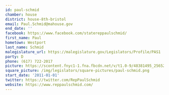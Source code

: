 ```yaml
---
id: paul-schmid
chamber: house
district: house-8th-bristol
email: Paul.Schmid@mahouse.gov
end_date: ''
facebook: https://www.facebook.com/statereppaulschmid/
first_name: Paul
hometown: Westport
last_name: Schmid
malegislature_url: https://malegislature.gov/Legislators/Profile/PAS1
party: D
phone: (617) 722-2017
picture: https://scontent.fnyc1-1.fna.fbcdn.net/v/t1.0-9/48381495_2565283243512088_2138651670526033920_n.jpg?_nc_cat=105&_nc_ht=scontent.fnyc1-1.fna&oh=5f68c4645df6128369298c60bbae620d&oe=5C918DD7
square_picture: /img/legislators/square-pictures/paul-schmid.png
start_date: '2011-01-01'
twitter: https://twitter.com/RepPaulSchmid
website: https://www.reppaulschmid.com/
---
```

